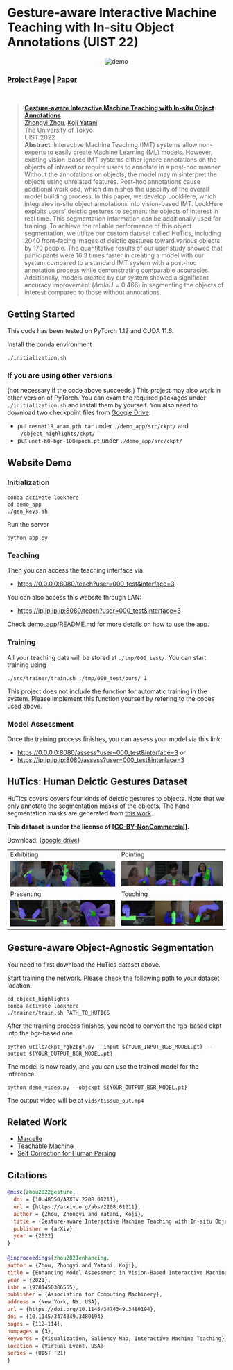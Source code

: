 # Gesture-aware Interactive Machine Teaching with In-situ Object Annotations (UIST 22)


<p align="center">
  <img src="images/final.gif" alt="demo"/>
</p>

### [Project Page](https://zhongyi-zhou.github.io/GestureIMT/) | [Paper](https://arxiv.org/abs/2208.01211)
<br>

> [**Gesture-aware Interactive Machine Teaching with In-situ Object Annotations**]() <br>
> [Zhongyi Zhou](https://zhongyizhou.net/), [Koji Yatani](https://iis-lab.org/member/koji-yatani/) <br>
> The University of Tokyo <br>
> UIST 2022 <br>
> **Abstract**: Interactive Machine Teaching (IMT) systems allow non-experts to easily create Machine Learning (ML) models. However, existing vision-based IMT systems either ignore annotations on the objects of interest or require users to annotate in a post-hoc manner. Without the annotations on objects, the model may misinterpret the objects using unrelated features. Post-hoc annotations cause additional workload, which diminishes the usability of the overall model building process. In this paper, we develop LookHere, which integrates in-situ object annotations into vision-based IMT. LookHere exploits users' deictic gestures to segment the objects of interest in real time. This segmentation information can be additionally used for training. To achieve the reliable performance of this object segmentation, we utilize our custom dataset called HuTics, including 2040 front-facing images of deictic gestures toward various objects by 170 people. The quantitative results of our user study showed that participants were 16.3 times faster in creating a model with our system compared to a standard IMT system with a post-hoc annotation process while demonstrating comparable accuracies. Additionally, models created by our system showed a significant accuracy improvement ($\Delta mIoU=0.466$) in segmenting the objects of interest compared to those without annotations.


## Getting Started
This code has been tested on PyTorch 1.12 and CUDA 11.6.

Install the conda environment
```
./initialization.sh
```

### If you are using other versions
(not necessary if the code above succeeds.)
This project may also work in other version of PyTorch.
You can exam the required packages under ```./initialization.sh``` and install them by yourself. You also need to download two checkpoint files from [Google Drive](https://drive.google.com/drive/folders/148N8SedToltmiKUDxOiSGpNW1S_gcW_f?usp=sharing):
- put ```resnet18_adam.pth.tar``` under ```./demo_app/src/ckpt/``` and ```./object_highlights/ckpt/```
- put ```unet-b0-bgr-100epoch.pt``` under ```./demo_app/src/ckpt/```

## Website Demo


### Initialization 
```
conda activate lookhere
cd demo_app
./gen_keys.sh
```
Run the server
```
python app.py
```

### Teaching


Then you can access the teaching interface via 
- https://0.0.0.0:8080/teach?user=000_test&interface=3

You can also access this website through LAN:
- https://ip.ip.ip.ip:8080/teach?user=000_test&interface=3

Check [demo_app/README.md](demo_app/README.md) for more details on how to use the app.
### Training

All your teaching data will be stored at ```./tmp/000_test/```. You can start training using
```
./src/trainer/train.sh ./tmp/000_test/ours/ 1
```

This project does not include the function for automatic training in the system. Please implement this function yourself by refering to the codes used above.

### Model Assessment

Once the training process finishes, you can assess your model via this link:
- https://0.0.0.0:8080/assess?user=000_test&interface=3 or
- https://ip.ip.ip.ip:8080/assess?user=000_test&interface=3 


## HuTics: Human Deictic Gestures Dataset
HuTics covers covers four kinds of deictic gestures to objects. Note that we only annotate the segmentation masks of the objects. The hand segmentation masks are generated from [this work](https://github.com/GoGoDuck912/Self-Correction-Human-Parsing).

**This dataset is under the license of [[CC-BY-NonCommercial]](https://creativecommons.org/licenses/by-nc/4.0/).**

Download: 
[[google drive]](https://drive.google.com/file/d/1bCWQW123BGZUdqOJws6F9PHFeQbkMmkZ/view?usp=sharing)

<table>
  <tr>
    <td>Exhibiting</td>
    <td>Pointing</td>
  </tr>
  <tr>
    <td><img src="images/exhibit.jpg"></td>
    <td><img src="images/point.jpg"></td>
  </tr>
  <tr>
    <td>Presenting</td>
    <td>Touching</td>
  </tr>
  <tr>
    <td><img src="images/present.jpg"></td>
    <td><img src="images/touch.jpg"></td>
  </tr>
 </table>

## Gesture-aware Object-Agnostic Segmentation

You need to first download the HuTics dataset above.


Start training the network. Please check the following path to your dataset location.
```
cd object_highlights
conda activate lookhere
./trainer/train.sh PATH_TO_HUTICS
```

After the training process finishes, you need to convert the rgb-based ckpt into the bgr-based one.
```
python utils/ckpt_rgb2bgr.py --input ${YOUR_INPUT_RGB_MODEL.pt} --output ${YOUR_OUTPUT_BGR_MODEL.pt}
```

The model is now ready, and you can use the trained model for the inference.

```
python demo_video.py --objckpt ${YOUR_OUTPUT_BGR_MODEL.pt} 
```

The output video will be at ```vids/tissue_out.mp4```

## Related Work
- [Marcelle](https://github.com/marcellejs/marcelle)
- [Teachable Machine](https://github.com/googlecreativelab/teachable-machine-v1)
- [Self Correction for Human Parsing](https://github.com/GoGoDuck912/Self-Correction-Human-Parsing)

## Citations
```bibtex
@misc{zhou2022gesture,
  doi = {10.48550/ARXIV.2208.01211},
  url = {https://arxiv.org/abs/2208.01211},
  author = {Zhou, Zhongyi and Yatani, Koji},
  title = {Gesture-aware Interactive Machine Teaching with In-situ Object Annotations},
  publisher = {arXiv},
  year = {2022}
}

@inproceedings{zhou2021enhancing,
author = {Zhou, Zhongyi and Yatani, Koji},
title = {Enhancing Model Assessment in Vision-Based Interactive Machine Teaching through Real-Time Saliency Map Visualization},
year = {2021},
isbn = {9781450386555},
publisher = {Association for Computing Machinery},
address = {New York, NY, USA},
url = {https://doi.org/10.1145/3474349.3480194},
doi = {10.1145/3474349.3480194},
pages = {112–114},
numpages = {3},
keywords = {Visualization, Saliency Map, Interactive Machine Teaching},
location = {Virtual Event, USA},
series = {UIST '21}
}
```
